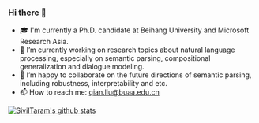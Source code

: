 ### Hi there 👋

- 🎓 I'm currently a Ph.D. candidate at Beihang University and Microsoft Research Asia.
- 🔭 I’m currently working on research topics about natural language processing, especially on semantic parsing, compositional generalization and dialogue modeling.
- 👯 I’m happy to collaborate on the future directions of semantic parsing, including robustness, interpretability and etc.
- 📫 How to reach me: qian.liu@buaa.edu.cn

[![SivilTaram's github stats](https://github-readme-stats.vercel.app/api?username=SivilTaram&show_icons=true)](https://github-readme-stats.vercel.app/api?username=SivilTaram&show_icons=true)
